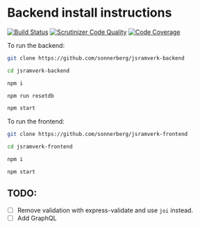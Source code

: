 # Backend install instructions

[![Build Status](https://travis-ci.com/sonnerberg/jsramverk-backend.svg?branch=master)](https://travis-ci.com/sonnerberg/jsramverk-backend) [![Scrutinizer Code Quality](https://scrutinizer-ci.com/g/sonnerberg/jsramverk-backend/badges/quality-score.png?b=master)](https://scrutinizer-ci.com/g/sonnerberg/jsramverk-backend/?branch=master) [![Code Coverage](https://scrutinizer-ci.com/g/sonnerberg/jsramverk-backend/badges/coverage.png?b=master)](https://scrutinizer-ci.com/g/sonnerberg/jsramverk-backend/?branch=master)

To run the backend:
```bash
git clone https://github.com/sonnerberg/jsramverk-backend 
```
```bash
cd jsramverk-backend 
```
```bash
npm i 
```
```bash
npm run resetdb
```
```bash
npm start
```

To run the frontend:
```bash
git clone https://github.com/sonnerberg/jsramverk-frontend 
```
```bash
cd jsramverk-frontend 
```
```bash
npm i
```
```bash
npm start
```

## TODO:
- [ ] Remove validation with express-validate and use `joi` instead.
- [ ] Add GraphQL